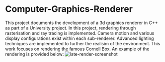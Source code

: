 ﻿# Computer-Graphics-Renderer
This project documents the development of a 3d graphics renderer in C++ as part of a University project.
In this project, rendering through rasterisation and ray tracing is implemented. Camera motion and various display configurations exist within each sub-renderer.
Advanced lighting techniques are implemented to further the realisim of the environment. This work focuses on rendering the famous Cornell Box.
An example of the rendering is provided below:
![late-render-screenshot](https://github.com/user-attachments/assets/d0ed2a51-72d3-4d0e-b491-9bc51088ad58)
